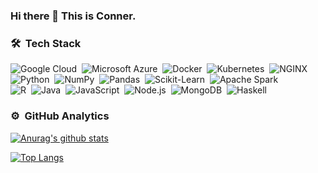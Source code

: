 ### Hi there 👋 This is Conner.

<!--
**Connerrrrr/Connerrrrr** is a ✨ _special_ ✨ repository because its `README.md` (this file) appears on your GitHub profile.

Here are some ideas to get you started:

- 🔭 I’m currently working on ...
- 🌱 I’m currently learning ...
- 👯 I’m looking to collaborate on ...
- 🤔 I’m looking for help with ...
- 💬 Ask me about ...
- 📫 How to reach me: ...
- 😄 Pronouns: ...
- ⚡ Fun fact: ...
-->

### 🛠 &nbsp;Tech Stack

![Google Cloud](https://img.shields.io/badge/-Google_Cloud-FFFFFF?logo=google-cloud&logoColor=4285F4&style=flat)&nbsp;
![Microsoft Azure](https://img.shields.io/badge/-Microsoft_Azure-FFFFFF?logo=microsoft-azure&logoColor=0089D6&style=flat)&nbsp;
![Docker](https://img.shields.io/badge/-Docker-FFFFFF?logo=docker&logoColor=2496ED&style=flat)&nbsp;
![Kubernetes](https://img.shields.io/badge/-Kubernetes-FFFFFF?logo=kubernetes&logoColor=326CE5&style=flat)&nbsp;
![NGINX](https://img.shields.io/badge/-NGINX-FFFFFF?logo=nginx&logoColor=009639&style=flat)\
![Python](https://img.shields.io/badge/-Python-FFFFFF?logo=python&logoColor=3776AB&style=flat)&nbsp;
![NumPy](https://img.shields.io/badge/-NumPy-FFFFFF?logo=numpy&logoColor=013243&style=flat)&nbsp;
![Pandas](https://img.shields.io/badge/-Pandas-FFFFFF?logo=pandas&logoColor=150458&style=flat)&nbsp;
![Scikit-Learn](https://img.shields.io/badge/-Scikit-FFFFFF?logo=scikit-learn&logoColor=F7931E&style=flat)&nbsp;
![Apache Spark](https://img.shields.io/badge/-Apache_Spark-FFFFFF?logo=apache-spark&logoColor=E25A1C&style=flat)\
![R](https://img.shields.io/badge/-R-FFFFFF?logo=r&logoColor=276DC3&style=flat)&nbsp;
![Java](https://img.shields.io/badge/-Java-FFFFFF?logo=java&logoColor=007396&style=flat)&nbsp;
![JavaScript](https://img.shields.io/badge/-JavaScript-FFFFFF?logo=javascript&logoColor=F7DF1E&style=flat)&nbsp;
![Node.js](https://img.shields.io/badge/-Node.js-FFFFFF?logo=node.js&logoColor=339933&style=flat)&nbsp;
![MongoDB](https://img.shields.io/badge/-MongoDB-FFFFFF?logo=mongodb&logoColor=47A248&style=flat)&nbsp;
![Haskell](https://img.shields.io/badge/-Haskell-FFFFFF?logo=haskell&logoColor=5D4F85&style=flat)&nbsp;

### ⚙️ &nbsp;GitHub Analytics

[![Anurag's github stats](https://github-readme-stats.vercel.app/api?username=Connerrrrr&show_icons=true&count_private=true&hide=stars,issues,contribs)](https://github.com/anuraghazra/github-readme-stats)

[![Top Langs](https://github-readme-stats.vercel.app/api/top-langs/?username=Connerrrrr&langs_count=8&layout=compact)](https://github.com/anuraghazra/github-readme-stats)
